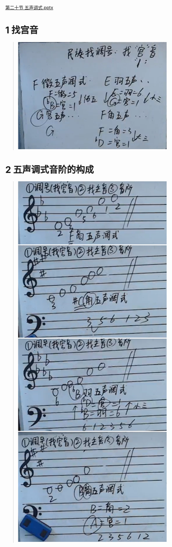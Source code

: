 [第二十节 五声调式.pptx](https://www.yuque.com/attachments/yuque/0/2022/pptx/12393765/1665031970817-105672ef-1013-4ff1-9c8b-ae9abeb026c8.pptx)

# 1 找宫音
> ![image.png](./第二十节_五声调式.assets/20230302_1505531272.png)


# 2 五声调式音阶的构成
> ![image.png](./第二十节_五声调式.assets/20230302_1505537980.png)![image.png](./第二十节_五声调式.assets/20230302_1505538442.png)![image.png](./第二十节_五声调式.assets/20230302_1505534249.png)![image.png](./第二十节_五声调式.assets/20230302_1505533827.png)

